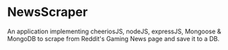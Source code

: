 # NewsScraper
An application implementing cheeriosJS, nodeJS, expressJS, Mongoose & MongoDB to scrape from Reddit's Gaming News page and save it to a DB.
